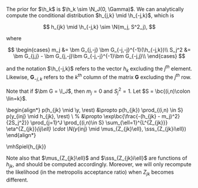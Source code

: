 The prior for $\h_k$ is $\h_k \sim \N_J(0, \Gamma)$.
We can analytically compute the conditional distribution 
$h_{j,k} \mid \h_{-j,k}$, which is 

$$
h_{jk}  \mid \h_{-j,k} \sim \N(m_j, S^2_j),
$$

where

$$
\begin{cases}
m_j &= \bm G_{j,-j} \bm G_{-j,-j}^{-1}(\h_{-j,k})\\
S_j^2 &= \bm G_{j,j} - \bm G_{j,-j}\bm G_{-j,-j}^{-1}\bm G_{-j,j}\\
\end{cases}
$$

and the notation $\h_{-j,k}$ refers to the vector $h_k$ excluding the 
$j^{th}$ element. Likewise, $\bm G_{-j,k}$ refers to the $k^{th}$ column 
of the matrix $\bm G$ excluding the $j^{th}$ row.

Note that if $\bm G = \I_J$, then $m_j=0$ and $S_j^2 = 1$. 
Let $S = \bc{(i,n)\colon \lin=k}$.

\begin{align*}
p(h_{jk} \mid \y, \rest)  &\propto p(h_{jk}) \prod_{(i,n) \in S} p(y_{inj} \mid h_{jk}, \rest) \\
%
&\propto
\exp\bc{\frac{-(h_{jk} - m_j)^2}{2S_j^2}}
 \prod_{j=1}^J \prod_{(i,n)\in S}
\sum_{\ell=1}^{L^{Z_{jk}}} \eta^{Z_{jk}}_{ij\ell} \cdot
\N(y_{inj} \mid \mus_{Z_{jk}\ell}, \sss_{Z_{jk}i\ell})
\end{align*}

\mhSpiel{h_{jk}}

Note also that $\mus_{Z_{jk}\ell}$ and $\sss_{Z_{jk}i\ell}$ are functions of
$h_{jk}$, and should be computed accordingly. Moreover, we will only recompute
the likelihood (in the metropolis acceptance ratio) when $Z_{jk}$ becomes
different.


